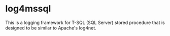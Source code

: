 # log4mssql
This is a logging framework for T-SQL (SQL Server) stored procedure that is designed to be similar to Apache's log4net.
